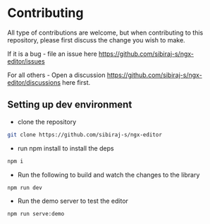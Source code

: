 # Contributing

All type of contributions are welcome, but when contributing to this repository, please first discuss the change you wish to make.

If it is a bug - file an issue here https://github.com/sibiraj-s/ngx-editor/issues

For all others - Open a discussion https://github.com/sibiraj-s/ngx-editor/discussions here first.

## Setting up dev environment

- clone the repository

```bash
git clone https://github.com/sibiraj-s/ngx-editor
```

- run npm install to install the deps

```bash
npm i
```

- Run the following to build and watch the changes to the library

```bash
npm run dev
```

- Run the demo server to test the editor

```bash
npm run serve:demo
```
